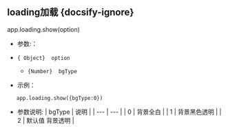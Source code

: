 ##  loading加载 {docsify-ignore}
 app.loading.show(option)
 * 参数:：
  * ``{ Object}  option ``
    * ``{Number}  bgType``

* 示例：

```
   app.loading.show({bgType:0})

```

* 参数说明:
| bgType | 说明 |
| --- | --- |
| 0 | 背景全白 |
| 1 | 背景黑色透明 |
| 2 | 默认值 背景透明 | 